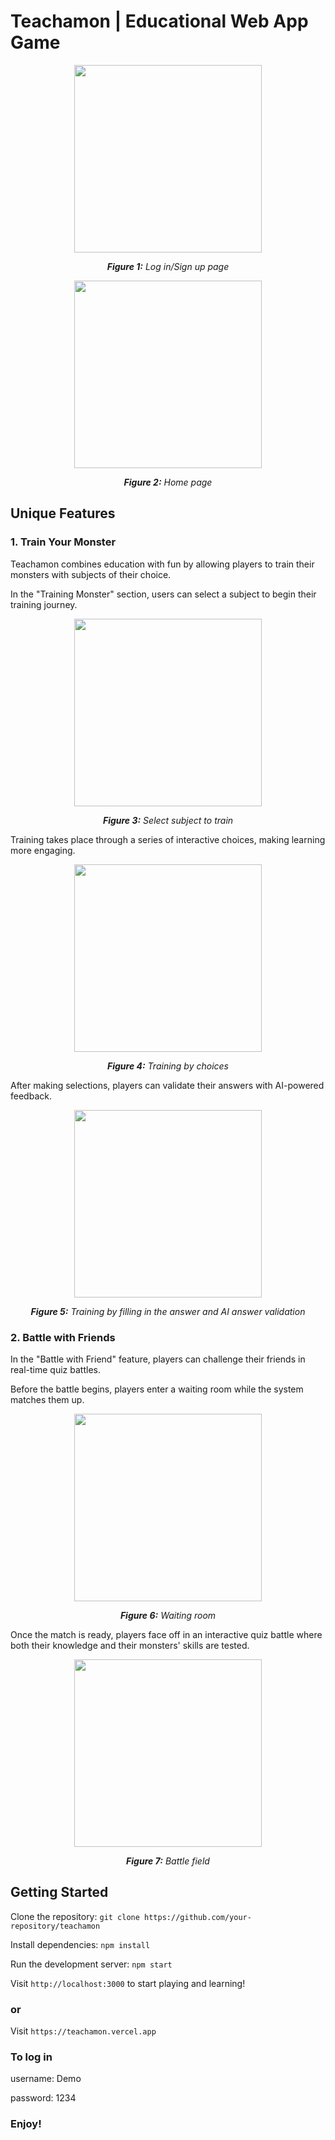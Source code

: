 # Teachamon | Educational Web App Game
<p align="center"> <img src="public/Screenshot 2568-03-31 at 09.47.59.png" width="300"/> </p> <p align="center"><i><b>Figure 1:</b> Log in/Sign up page</i></p> <p align="center"> <img src="public/Screenshot 2568-03-31 at 09.53.50.png" width="300"/> </p> <p align="center"><i><b>Figure 2:</b> Home page</i></p>

## Unique Features
### 1. Train Your Monster
Teachamon combines education with fun by allowing players to train their monsters with subjects of their choice.

In the "Training Monster" section, users can select a subject to begin their training journey.

<p align="center"> <img src="public/Screenshot 2568-03-31 at 10.39.08.png" width="300"/> </p> <p align="center"><i><b>Figure 3:</b> Select subject to train</i></p>
Training takes place through a series of interactive choices, making learning more engaging.

<p align="center"> <img src="public/Screenshot 2568-03-31 at 09.54.12.png" width="300"/> </p> <p align="center"><i><b>Figure 4:</b> Training by choices</i></p>
After making selections, players can validate their answers with AI-powered feedback.

<p align="center"> <img src="public/Screenshot 2568-03-31 at 09.54.28.png" width="300"/> </p> <p align="center"><i><b>Figure 5:</b> Training by filling in the answer and AI answer validation</i></p>

### 2. Battle with Friends
In the "Battle with Friend" feature, players can challenge their friends in real-time quiz battles.

Before the battle begins, players enter a waiting room while the system matches them up.

<p align="center"> <img src="public/Screenshot 2568-03-31 at 09.54.47.png" width="300"/> </p> <p align="center"><i><b>Figure 6:</b> Waiting room</i></p>
Once the match is ready, players face off in an interactive quiz battle where both their knowledge and their monsters' skills are tested.

<p align="center"> <img src="public/Screenshot 2568-03-31 at 09.54.56.png" width="300"/> </p> <p align="center"><i><b>Figure 7:</b> Battle field</i></p>

## Getting Started
Clone the repository:
``` git clone https://github.com/your-repository/teachamon ```

Install dependencies:
``` npm install ```

Run the development server:
``` npm start ```

Visit `http://localhost:3000` to start playing and learning!

### or
Visit `https://teachamon.vercel.app`


### To log in 

username: Demo

password: 1234

### Enjoy!
